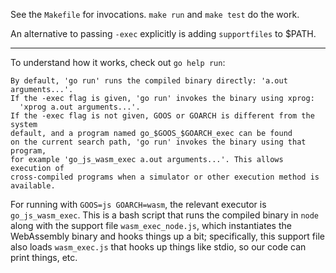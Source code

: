 See the `Makefile` for invocations. `make run` and `make test` do the work.

An alternative to passing `-exec` explicitly is adding `supportfiles` to $PATH.

----

To understand how it works, check out `go help run`:

    By default, 'go run' runs the compiled binary directly: 'a.out arguments...'.
    If the -exec flag is given, 'go run' invokes the binary using xprog:
      'xprog a.out arguments...'.
    If the -exec flag is not given, GOOS or GOARCH is different from the system
    default, and a program named go_$GOOS_$GOARCH_exec can be found
    on the current search path, 'go run' invokes the binary using that program,
    for example 'go_js_wasm_exec a.out arguments...'. This allows execution of
    cross-compiled programs when a simulator or other execution method is
    available.

For running with `GOOS=js GOARCH=wasm`, the relevant executor is `go_js_wasm_exec`.
This is a bash script that runs the compiled binary in `node` along with
the support file `wasm_exec_node.js`, which instantiates the WebAssembly
binary and hooks things up a bit; specifically, this support file also loads
`wasm_exec.js` that hooks up things like stdio, so our code can print
things, etc.
